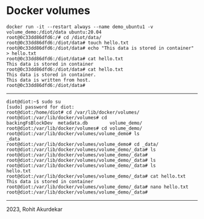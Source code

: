 # Docker volumes

    docker run -it --restart always --name demo_ubuntu1 -v volume_demo:/diot/data ubuntu:20.04 
    root@0c33dd86dfd6:/# cd /diot/data/
    root@0c33dd86dfd6:/diot/data# touch hello.txt
    root@0c33dd86dfd6:/diot/data# echo "This data is stored in container" > hello.txt 
    root@0c33dd86dfd6:/diot/data# cat hello.txt 
    This data is stored in container
    root@0c33dd86dfd6:/diot/data# cat hello.txt 
    This data is stored in container.
    This data is written from host.
    root@0c33dd86dfd6:/diot/data# 

--------------------------------------------------------------------------------------

    diot@diot:~$ sudo su
    [sudo] password for diot: 
    root@diot:/home/diot# cd /var/lib/docker/volumes/
    root@diot:/var/lib/docker/volumes# cd 
    backingFsBlockDev  metadata.db        volume_demo/       
    root@diot:/var/lib/docker/volumes# cd volume_demo/
    root@diot:/var/lib/docker/volumes/volume_demo# ls
    _data
    root@diot:/var/lib/docker/volumes/volume_demo# cd _data/
    root@diot:/var/lib/docker/volumes/volume_demo/_data# ls
    root@diot:/var/lib/docker/volumes/volume_demo/_data# 
    root@diot:/var/lib/docker/volumes/volume_demo/_data# ls
    root@diot:/var/lib/docker/volumes/volume_demo/_data# ls
    hello.txt
    root@diot:/var/lib/docker/volumes/volume_demo/_data# cat hello.txt 
    This data is stored in container
    root@diot:/var/lib/docker/volumes/volume_demo/_data# nano hello.txt 
    root@diot:/var/lib/docker/volumes/volume_demo/_data# 

---------------------------------------------------------------------------------------------------
2023, Rohit Akurdekar